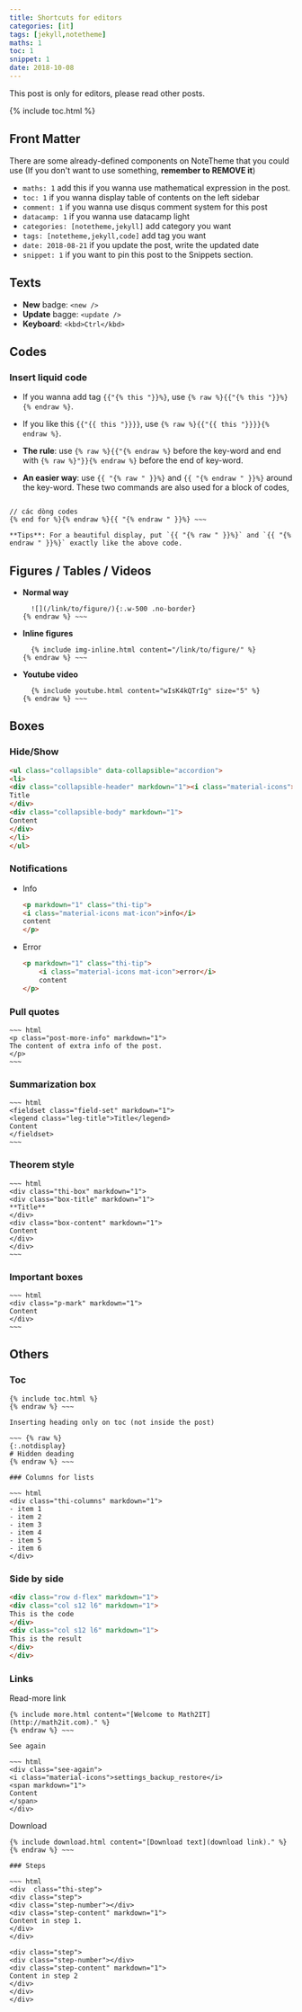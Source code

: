 ```yaml
---
title: Shortcuts for editors
categories: [it]
tags: [jekyll,notetheme]
maths: 1
toc: 1
snippet: 1
date: 2018-10-08
---
```


This post is only for editors, please read other posts.

{% include toc.html %}

## Front Matter

There are some already-defined components on NoteTheme that you could use (If you don't want to use something, **remember to REMOVE it**)

- `maths: 1` add this if you wanna use mathematical expression in the post.
- `toc: 1` if you wanna display table of contents on the left sidebar
- `comment: 1` if you wanna use disqus comment system for this post
- `datacamp: 1` if you wanna use datacamp light
- `categories: [notetheme,jekyll]` add category you want
- `tags: [notetheme,jekyll,code]` add tag you want
- `date: 2018-08-21` if you update the post, write the updated date
- <update />`snippet: 1` if you want to pin this post to the Snippets section.

## Texts

- **New** badge: `<new />`
- **Update** bagge: `<update />`
- **Keyboard**: `<kbd>Ctrl</kbd>`

## Codes

### Insert liquid code

- If you wanna add tag `{{"{% this "}}%}`, use `{% raw %}{{"{% this "}}%}{% endraw %}`.
- If you like this `{{"{{ this "}}}}`, use `{% raw %}{{"{{ this "}}}}{% endraw %}`.
- **The rule**: use `{% raw %}{{"{% endraw %}` before the key-word and end with `{% raw %}"}}{% endraw %}` before the end of key-word.
- **An easier way**: use `{{ "{% raw " }}%}` and `{{ "{% endraw " }}%}` around the key-word. These two commands are also used for a block of codes, 

  ~~~
  
  ~~~
~~~ {{ "{% raw " }}%}{% raw %}{% for %}
// các dòng codes
{% end for %}{% endraw %}{{ "{% endraw " }}%} ~~~
~~~

	**Tips**: For a beautiful display, put `{{ "{% raw " }}%}` and `{{ "{% endraw " }}%}` exactly like the above code.

## Figures / Tables / Videos

- **Normal way**

    ~~~ {% raw %}
      ![](/link/to/figure/){:.w-500 .no-border}
    {% endraw %} ~~~
    ~~~

- **Inline figures**

    ~~~ {% raw %}
      {% include img-inline.html content="/link/to/figure/" %}
    {% endraw %} ~~~
    ~~~

- **Youtube video**

    ~~~ {% raw %}
      {% include youtube.html content="wIsK4kQTrIg" size="5" %}
    {% endraw %} ~~~
    ~~~


## Boxes

### Hide/Show

~~~ html
<ul class="collapsible" data-collapsible="accordion">
<li>
<div class="collapsible-header" markdown="1"><i class="material-icons">face</i>
Title
</div>
<div class="collapsible-body" markdown="1">
Content
</div>
</li>
</ul>
~~~

### Notifications

- Info

	~~~ html
  <p markdown="1" class="thi-tip">
    <i class="material-icons mat-icon">info</i>
	content
  </p>
	~~~

- Error

	~~~ html
	<p markdown="1" class="thi-tip">
		<i class="material-icons mat-icon">error</i>
		content
	</p>
	~~~


### Pull quotes

    ~~~ html
    <p class="post-more-info" markdown="1">
    The content of extra info of the post.
    </p>
    ~~~

### Summarization box

    ~~~ html
    <fieldset class="field-set" markdown="1">
    <legend class="leg-title">Title</legend>
    Content
    </fieldset>
    ~~~

### Theorem style

    ~~~ html
    <div class="thi-box" markdown="1">
    <div class="box-title" markdown="1">
    **Title**
    </div>
    <div class="box-content" markdown="1">
    Content
    </div>
    </div>
    ~~~

### Important boxes

    ~~~ html
    <div class="p-mark" markdown="1">
    Content
    </div>
    ~~~

## Others

### Toc

~~~ {% raw %}
{% include toc.html %}
{% endraw %} ~~~

Inserting heading only on toc (not inside the post)

​~~~ {% raw %}
{:.notdisplay}
# Hidden deading
{% endraw %} ~~~

### Columns for lists

​~~~ html
<div class="thi-columns" markdown="1">
- item 1
- item 2
- item 3
- item 4
- item 5
- item 6
</div>
~~~

### Side by side

~~~ html
<div class="row d-flex" markdown="1">
<div class="col s12 l6" markdown="1">
This is the code
</div>
<div class="col s12 l6" markdown="1">
This is the result
</div>
</div>
~~~

### Links

Read-more link

~~~ {% raw %}
{% include more.html content="[Welcome to Math2IT](http://math2it.com)." %}
{% endraw %} ~~~

See again

​~~~ html
<div class="see-again">
<i class="material-icons">settings_backup_restore</i>
<span markdown="1">
Content
</span>
</div>
~~~

Download

~~~ {% raw %}
{% include download.html content="[Download text](download link)." %}
{% endraw %} ~~~

### Steps

​~~~ html
<div  class="thi-step">
<div class="step">
<div class="step-number"></div>
<div class="step-content" markdown="1">
Content in step 1.
</div>
</div>

<div class="step">
<div class="step-number"></div>
<div class="step-content" markdown="1">
Content in step 2
</div>
</div>
</div>
~~~
